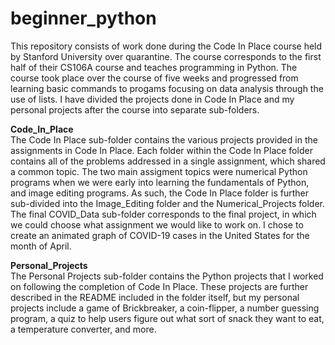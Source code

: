 # beginner_python
This repository consists of work done during the Code In Place course held by Stanford University over quarantine. The course corresponds to the first half of their CS106A course and teaches programming in Python. The course took place over the course of five weeks and progressed from learning basic commands to progams focusing on data analysis through the use of lists. I have divided the projects done in Code In Place and my personal projects after the course into separate sub-folders.

**Code_In_Place**   
The Code In Place sub-folder contains the various projects provided in the assignments in Code In Place. Each folder within the Code In Place folder contains all of the problems addressed in a single assignment, which shared a common topic. The two main assigment topics were numerical Python programs when we were early into learning the fundamentals of Python, and image editing programs. As such, the Code In Place folder is further sub-divided into the Image_Editing folder and the Numerical_Projects folder. The final COVID_Data sub-folder corresponds to the final project, in which we could choose what assignment we would like to work on. I chose to create an animated graph of COVID-19 cases in the United States for the month of April.

**Personal_Projects**  
The Personal Projects sub-folder contains the Python projects that I worked on following the completion of Code In Place. These projects are further described in the README included in the folder itself, but my personal projects include a game of Brickbreaker, a coin-flipper, a number guessing program, a quiz to help users figure out what sort of snack they want to eat, a temperature converter, and more.

